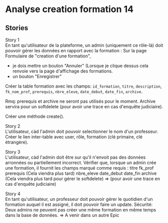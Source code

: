  # Analyse creation formation 14  
## Stories  
Story 1  
En tant qu'utilisateur de la plateforme, un admin (uniquement ce rôle-là) doit pouvoir gérer les données en rapport avec la formation :
Sur la page Formulaire de "creation d'une formation", 
- je dois mettre un bouton "Annuler" (Lorsque je clique dessus cela renvoie vers la page d'affichage des formations.
- un bouton "Enregistrer"

Créer la table formation avec les champs: 
`id_formation`, `titre`, `description`, `fk_nom_prof`, `prerequis`, `nbre_eleve`, `date_debut`, `date_fin`, `archive`.

Rmq: prerequis et archive ne seront pas utilisés pour le moment.
Archive servira pour un softdelete (pour avoir une trace en cas d'enquête judiciaire).

Créer une méthode create().


Story 2  
L'utilisateur, càd l'admin doit pouvoir selectionner le nom d'un professeur. 
Créer le lien inter-table avec user, rôle, formation (clé primaire, clé étrangère).


Story 3  
L'utilisateur, càd l'admin doit être sur qu'il n'envoit pas des données arronnées ou partiellement incorrect.
Vérifier que, lorsque un admin crée une formation, il fournit les champs marqué comme requis : 
titre
fk_prof
prerequis (Cela viendra plus tard)
nbre_eleve
date_debut
date_fin
archive  (Cela viendra plus tard pour gérer le softdelete) => (pour avoir une trace en cas d'enquête judiciaire)



Story 4  
En tant qu'utilisateur, un professeur doit pouvoir gérer le quotidien d'un formation auquel il est assigné, il doit pouvoir faire un update.
Sécurité: Deux admins ne peuvent pas créer une même formation en même temps dans la base de données. => A venir dans un autre Epic
